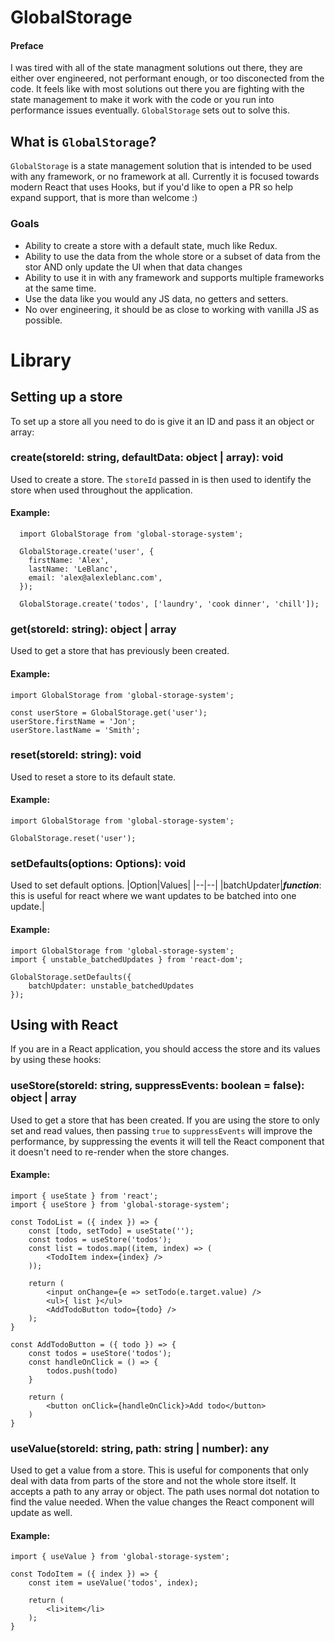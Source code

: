 

# GlobalStorage

#### Preface
I was tired with all of the state managment solutions out there, they are either over engineered, not performant enough, or too disconected from the code. It feels like with most solutions out there you are fighting with the state management to make it work with the code or you run into performance issues eventually. `GlobalStorage` sets out to solve this.

## What is `GlobalStorage`?
`GlobalStorage` is a state management solution that is intended to be used with any framework, or no framework at all. Currently it is focused towards modern React that uses Hooks, but if you'd like to open a PR so help expand support, that is more than welcome :)

### Goals
- Ability to create a store with a default state, much like Redux.
- Ability to use the data from the whole store or a subset of data from the stor AND only update the UI when that data changes
- Ability to use it in with any framework and supports multiple frameworks at the same time.
- Use the data like you would any JS data, no getters and setters.
- No over engineering, it should be as close to working with vanilla JS as possible.

# Library

## Setting up a store
To set up a store all you need to do is give it an ID and pass it an object or array:

### create(storeId: string, defaultData: object | array): void
Used to create a store. The `storeId` passed in is then used to identify the store when used throughout the application.
#### Example:
```
  import GlobalStorage from 'global-storage-system';
  
  GlobalStorage.create('user', {
    firstName: 'Alex',
    lastName: 'LeBlanc',
    email: 'alex@alexleblanc.com',
  });
  
  GlobalStorage.create('todos', ['laundry', 'cook dinner', 'chill']);
``` 
### get(storeId: string): object | array
Used to get a store that has previously been created.
#### Example:
```
import GlobalStorage from 'global-storage-system';
  
const userStore = GlobalStorage.get('user');
userStore.firstName = 'Jon';
userStore.lastName = 'Smith';
``` 
### reset(storeId: string): void
Used to reset a store to its default state.
#### Example:
```
import GlobalStorage from 'global-storage-system';
  
GlobalStorage.reset('user');
``` 

### setDefaults(options: Options): void
Used to set default options.
|Option|Values|
|--|--|
|batchUpdater|***function***: this is useful for react where we want updates to be batched into one update.|

#### Example:
```
import GlobalStorage from 'global-storage-system';
import { unstable_batchedUpdates } from 'react-dom';
  
GlobalStorage.setDefaults({
	batchUpdater: unstable_batchedUpdates
});
``` 

## Using with React
If you are in a React application, you should access the store and its values by using these hooks:

### useStore(storeId: string, suppressEvents: boolean = false): object | array
Used to get a store that has been created. If you are using the store to only set and read values, then passing `true` to `suppressEvents` will improve the performance, by suppressing the events it will tell the React component that it doesn't need to re-render when the store changes.
#### Example:
```
import { useState } from 'react';
import { useStore } from 'global-storage-system';
  
const TodoList = ({ index }) => {
	const [todo, setTodo] = useState('');
	const todos = useStore('todos');
	const list = todos.map((item, index) => (
		<TodoItem index={index} />
	));
	
	return (
		<input onChange={e => setTodo(e.target.value) />
		<ul>{ list }</ul>
		<AddTodoButton todo={todo} />
	);
}

const AddTodoButton = ({ todo }) => {
	const todos = useStore('todos');
	const handleOnClick = () => {
		todos.push(todo)
	}
	
	return (
		<button onClick={handleOnClick}>Add todo</button>
	)
}
``` 
### useValue(storeId: string, path: string | number): any
Used to get a value from a store. This is useful for components that only deal with data from parts of the store and not the whole store itself. It accepts a path to any array or object. The path uses normal dot notation to find the value needed. When the value changes the React component will update as well.
#### Example:
```
import { useValue } from 'global-storage-system';
  
const TodoItem = ({ index }) => {
	const item = useValue('todos', index);
	
	return (
		<li>item</li>
	);
}
``` 

